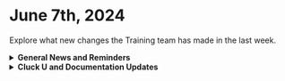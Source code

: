 # June 7th, 2024

Explore what new changes the Training team has made in the last week.

<details>

<summary><strong>General News and Reminders</strong></summary>

* **Game Tip of the Week:** If you are into Retro handheld gaming, you should check out the Anbernic SP! It is such a great piece of hardware and is surprisingly cheap. It plays games from NES, SNES, GBC, GBA, the Sega Systems and can even run some games from Dreamcast, PSP, and PS1. But all in a GBA SP form factor.&#x20;
* **SHOUT OUT** to Josh, Christian, Jamie, Dean, Adam, and our very own Ben (Ben WITH PERFECT SCORES!)  for successfully taking our [foundations-certification.md](../../cluck-university/rewst-foundations/foundations-certification.md "mention") Exam, and collecting your prestigious **Certified Rewster** badge in Discord. &#x20;
* **REMINDER**: [Sign up for the Office Hours](https://calendly.com/cluck-u/office-hours?) and the[ ROC AMA](https://calendly.com/cluck-u/roc-ama) to work through any questions you have during and after training!
* **FLOW REMINDER**: The Week of June 17th, the 200s Live Trainings, Fast Track Onboardings, Office Hours, and the ROC AMA will be paused. However, Clea's got your back with some 100 series Training!&#x20;

![](<../../.gitbook/assets/Clea (5).png>)

* Join us in our [Cluck-U Discord channel](https://discord.com/channels/936789089703845988/1121465945295167588) if you have any questions, comments, or concerns!

</details>

<details>

<summary><strong>Cluck U and Documentation Updates</strong></summary>

**What's New at Cluck University?**

* We'd love to get your feedback on our Training and Documentation! [Please fill out this form to let us know how we can improve](https://app.sli.do/event/m8C3AjPUnuDgpkVDmPsQL3)!
* As a reminder, you can make training and documentation requests at [https://rewst.canny.io/](https://rewst.canny.io/)
* Reminder that Rewst 200 videos for [201 - 203 are available here](../../cluck-university/clean-automation/)!

**New & Updated Pages:**

* The [..](../../ "mention") page has been updated thanks to the effort of Tricia Timney!
* [google-workspace-admin-sdk-integration-setup.md](../../documentation/integrations/cloud/google-admin/google-workspace-admin-sdk-integration-setup.md "mention") page updated with clarifying notes

</details>

